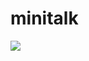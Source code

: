 # minitalk

![](https://miro.medium.com/v2/resize:fit:4800/format:webp/1*5CEknZjCQrX1A1aEVRa-Pw.png)

